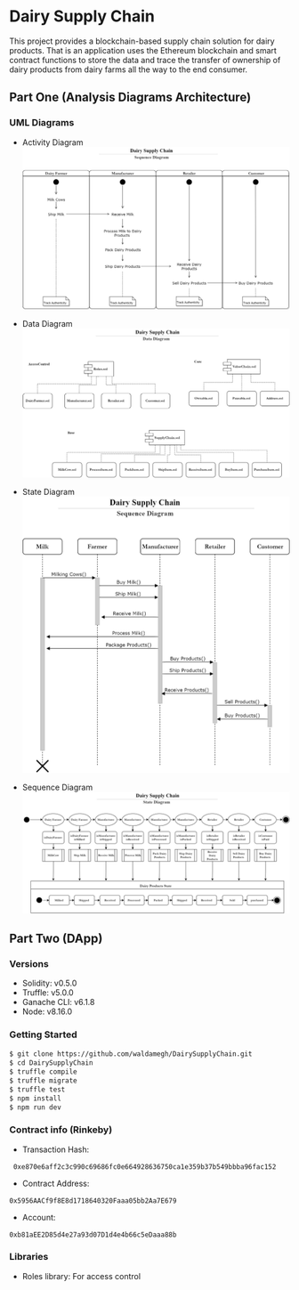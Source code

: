 # Dairy Supply Chain
This project provides a blockchain-based supply chain solution for dairy products. That is an application uses the Ethereum blockchain and smart contract functions to store the data and trace the transfer of ownership of dairy products from dairy farms all the way to the end consumer. 

## Part One (Analysis Diagrams Architecture)

### UML Diagrams

* Activity Diagram
![image](https://github.com/waldamegh/DairySupplyChain/blob/master/diagrams/Activity%20Diagram.jpg)

* Data Diagram
![image](https://github.com/waldamegh/DairySupplyChain/blob/master/diagrams/Data%20Diagram.jpg)

* State Diagram
![image](https://github.com/waldamegh/DairySupplyChain/blob/master/diagrams/Sequence%20Diagram.jpg)

* Sequence Diagram
![image](https://github.com/waldamegh/DairySupplyChain/blob/master/diagrams/State%20Diagram.jpg)


## Part Two (DApp)

### Versions

* Solidity: v0.5.0 
* Truffle: v5.0.0 
* Ganache CLI: v6.1.8
* Node: v8.16.0

### Getting Started

```
$ git clone https://github.com/waldamegh/DairySupplyChain.git
$ cd DairySupplyChain
$ truffle compile
$ truffle migrate
$ truffle test
$ npm install
$ npm run dev
```
### Contract info (Rinkeby)
* Transaction Hash:
```
 0xe870e6aff2c3c990c69686fc0e664928636750ca1e359b37b549bbba96fac152
```

* Contract Address: 
```
0x5956AACf9f8E8d1718640320Faaa05bb2Aa7E679
```
* Account:
```
0xb81aEE2D85d4e27a93d07D1d4e4b66c5eDaaa88b
```

### Libraries

* Roles library: For access control
